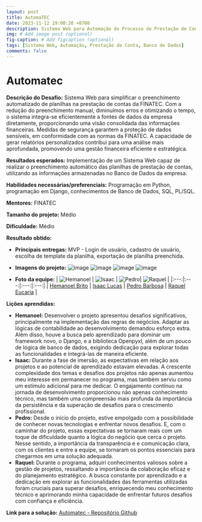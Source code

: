 ```yaml
---
layout: post
title: AutomaTEC
date: 2023-11-12 19:00:20 +0700
description: Sistema Web para Automação do Processo de Prestação de Contas
img: # Add image post (optional)
fig-caption: # Add figcaption (optional)
tags: [Sistema Web, Automação, Prestação de Conta, Banco de Dados]
comments: false
---
```


# Automatec

**Descrição do Desafio:**  Sistema Web para simplificar o preenchimento automatizado de planilhas na prestação de contas da FINATEC. Com a redução do preenchimento manual, diminuímos erros e otimizando o tempo, o sistema integra-se eficientemente a fontes de dados da empresa diretamente, proporcionando uma visão consolidada das informações financeiras. Medidas de segurança garantem a proteção de dados sensíveis, em conformidade com as normas da FINATEC. A capacidade de gerar relatórios personalizados contribui para uma análise mais aprofundada, promovendo uma gestão financeira eficiente e estratégica.

**Resultados esperados:** Implementação de um Sistema Web capaz de realizar o preenchimento automático das planilhas de prestação de contas, utilizando as informações armazenadas no Banco de Dados da empresa.

**Habilidades necessárias/preferenciais:** Programação em Python, programação em Django, conhecimentos de Banco de Dados, SQL, PL/SQL.

**Mentores:** FINATEC

**Tamanho do projeto:** Médio

**Dificuldade:** Médio
  
**Resultado obtido:**
- **Principais entregas:** MVP - Login de usuário, cadastro de usuário, escolha de template da planilha, exportação de planilha preenchida. 
- **Imagens do projeto:**
  ![image](https://github.com/raqueleucaria/projetos_imersao/assets/81540491/f365f87f-c36a-4777-8368-14bf16494e30)
  ![image](https://github.com/raqueleucaria/projetos_imersao/assets/81540491/a7752e4a-6058-4a5c-940d-44f6eb249a2e)
  ![image](https://github.com/raqueleucaria/projetos_imersao/assets/81540491/3c9d7ba6-3a85-4969-8b81-0b07a6f38dc0)
  ![image](https://github.com/raqueleucaria/projetos_imersao/assets/81540491/f268794e-f89a-410c-9507-94935596a590)

- **Foto da equipe:**
  | ![Hemanoel](https://avatars.githubusercontent.com/u/88113694?v=4) | ![Isaac](https://avatars.githubusercontent.com/u/90662483?v=4) | ![Pedro](https://avatars.githubusercontent.com/u/78980796?v=4)| ![Raquel](https://avatars.githubusercontent.com/u/81540491?v=4) |
  |:---:|:---:|:---:|:---:|
  | [Hemanoel Brito](https://github.com/hemanoelbritoF) | [Isaac Lucas](https://github.com/IsaacLusca) | [Pedro Barbosa](https://github.com/pedrobarbosaocb) | [Raquel Eucaria](https://github.com/raqueleucaria) |


**Lições aprendidas:**
- **Hemanoel:** Desenvolver o projeto apresentou desafios significativos, principalmente na implementação das regras de negócios. Adaptar as lógicas de contabilidade ao desenvolvimento demandou esforço extra. Além disso, houve a busca pelo aprendizado para dominar um framework novo, o Django, e a biblioteca Openpyxl, além de um pouco de lógica de banco de dados, exigindo dedicação para explorar todas as funcionalidades e integrá-las de maneira eficiente.
- **Isaac:** Durante a fase de imersão, as expectativas em relação aos projetos e ao potencial de aprendizado estavam elevadas. A crescente complexidade dos temas e desafios dos projetos não apenas aumentou meu interesse em permanecer no programa, mas também serviu como um estímulo adicional para me dedicar. O engajamento contínuo na jornada de desenvolvimento proporcionou não apenas conhecimento técnico, mas também uma compreensão mais profunda da importância da persistência e da superação de desafios para o crescimento profissional.
- **Pedro:** Desde o início do projeto, estive empolgado com a possibilidade de conhecer novas tecnologias e enfrentar novos desafios. E, com o caminhar do projeto, essas expectativas se tornaram reais com um toque de dificuldade quanto a lógica do negócio que cerca o projeto. Nesse sentido, a importância da transparência e e comunicação clara, com os clientes e entre a equipe, se tornaram os pontos essenciais para chegarmos em uma solução adequada.
- **Raquel:** Durante o programa, adquiri conhecimentos valiosos sobre a gestão de projetos, ressaltando a importância da colaboração eficaz e do planejamento estratégico. A busca constante por aprendizado e a dedicação em explorar as funcionalidades das ferramentas utilizadas foram cruciais para superar desafios, enriquecendo meu conhecimento técnico e aprimorando minha capacidade de enfrentar futuros desafios com confiança e eficiência.
    
**Link para a solução:** [Automatec - Repositório Github ](https://github.com/ResidenciaTICBrisa/05_PipelineFinatec)
